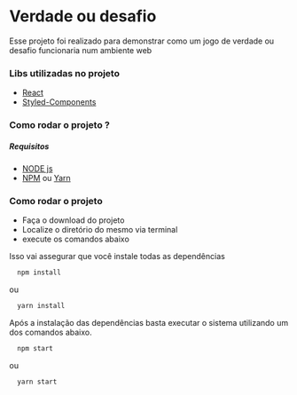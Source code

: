 # Verdade ou desafio

Esse projeto foi realizado para demonstrar como um jogo de verdade ou desafio funcionaria num ambiente web

### Libs utilizadas no projeto

* [React](https://pt-br.reactjs.org/)
* [Styled-Components](https://styled-components.com/)

### Como rodar o projeto ?
##### Requisitos

  * [NODE js]('https://nodejs.org/en/')
  * [NPM]('https://www.npmjs.com/') ou [Yarn]('https://yarnpkg.com/')  

### Como rodar o projeto
  
  * Faça o download do projeto
  * Localize o diretório do mesmo via terminal
  * execute os comandos abaixo 

Isso vai assegurar que você instale todas as dependências

  ```sh
    npm install
```
ou
  ```sh
    yarn install
```

Após a instalação das dependências basta executar o sistema utilizando um dos comandos abaixo. 
  ```sh
    npm start
```
ou
  ```sh
    yarn start
```
